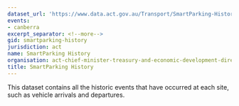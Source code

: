 ```yaml
---
dataset_url: 'https://www.data.act.gov.au/Transport/SmartParking-History/grth-myzs '
events:
- canberra
excerpt_separator: <!--more-->
gid: smartparking-history
jurisdiction: act
name: SmartParking History
organisation: act-chief-minister-treasury-and-economic-development-directorate
title: SmartParking History
---
```


This dataset contains all the historic events that have occurred at each site, such as vehicle arrivals and departures.